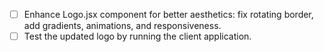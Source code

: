 - [ ] Enhance Logo.jsx component for better aesthetics: fix rotating border, add gradients, animations, and responsiveness.
- [ ] Test the updated logo by running the client application.
